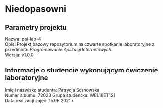 # Niedopasowni

## Parametry projektu

Nazwa:  pai-lab-4  
Opis:   Projekt bazowy repozytorium na czwarte spotkanie laboratoryjne z przedmiotu *Programowanie Aplikacji Internetowych*.  
Wersja: v1.0.0  

## Informacje o studencie wykonującym ćwiczenie laboratoryjne

Imię i nazwisko studenta:   Patrycja Sosnowska  
Numer albumu:               72023
Grupa studencka:            WEL18ET1S1  
Data realizacji zajęć:      15.06.2021 r.  
